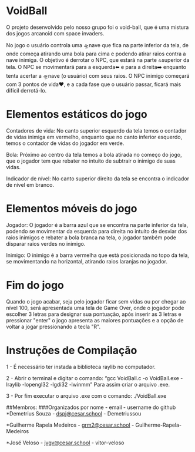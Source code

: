 # VoidBall

O projeto desenvolvido pelo nosso grupo foi o void-ball, que é uma mistura dos jogos arcanoid com space invaders.

No jogo o usuário controla uma 🛸nave que fica na parte inferior da tela, de onde começa atirando uma bola para cima e podendo atirar raios contra a nave inimiga.
O objetivo é derrotar o NPC, que estará na parte 🔝superior da tela.
O NPC se movimentará para a esquerda⬅️ e para a direita➡️ enquanto tenta acertar a 🛸nave (o usuário) com seus raios.
O NPC inimigo começará com 3 pontos de vida❤️, e a cada fase que o usuário passar, ficará mais difícil derrotá-lo.

# Elementos estáticos do jogo 

Contadores de vida: No canto superior esquerdo da tela temos o contador de vidas inimiga em vermelho, enquanto que no canto inferior esquerdo, temos o contador de vidas do jogador em verde.

Bola: Próximo ao centro da tela temos a bola atirada no começo do jogo, que o jogador tem que rebater no intuito de subtrair o inimigo de suas vidas.

Indicador de nível: No canto superior direito da tela se encontra o indicador de nível em branco.

# Elementos móveis do jogo 

Jogador: O jogador é a barra azul que se encontra na parte inferior da tela, podendo se movimentar da esquerda para direita no intuito de desviar dos raios inimigos e rebater a bola branca na tela, o jogador também pode disparar raios verdes no inimigo. 

Inimigo: O inimigo é a barra vermelha que está posicionada no topo da tela, se movimentando na horizontal, atirando raios laranjas no jogador.

# Fim do jogo 

  Quando o jogo acabar, seja pelo jogador ficar sem vidas ou por chegar ao nível 100, será apresentada uma tela de Game Over, onde o jogador pode escolher 3 letras para designar sua pontuação, após inserir as 3 letras e pressionar "enter" o jogo apresenta as maiores pontuações e a opção de voltar a jogar pressionando a tecla "R".

# Instruções de Compilação 

1 - É necessário ter instada a biblioteca raylib no computador. 

2 - Abrir o terminal e digitar o comando:
“gcc VoidBall.c -o VoidBall.exe -lraylib -lopengl32 -lgdi32 -lwinmm”
Para assim criar o arquivo .exe.

3 - Por fim executar o arquivo .exe com o comando:
./VoidBall.exe


##Membros: 
###Organizados por nome - email - username do github
*Demetrius Souza - dspj@cesar.school - Demetriussou

*Guilherme Rapela Medeiros - grm2@cesar.school - Guilherme-Rapela-Medeiros

*José Veloso - jvgv@cesar.school - vitor-veloso
